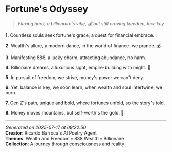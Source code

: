 # Fortune's Odyssey

> *Flexing hard, a billionaire's vibe, 💰 but still craving freedom, low-key.*

**1.** Countless souls seek fortune's grace, a quest for financial embrace.


**2.** Wealth's allure, a modern dance, in the world of finance, we prance. 💰


**3.** Manifesting 888, a lucky charm, attracting abundance, no harm.


**4.** Billionaire dreams, a luxurious sight, empire-building with might. 💎


**5.** In pursuit of freedom, we strive, money's power we can't deny.


**6.** Yet, balance is key, we soon learn, when wealth and soul intertwine, we burn.


**7.** Gen Z's path, unique and bold, where fortunes unfold, so the story's told.


**8.** Money moves mountains, but self-worth's the gold. 🌟



---

*Generated on 2025-07-17 at 09:22:50*  
**Creator**: Ricardo Barroca's AI Poetry Agent  
**Themes**: Wealth and Freedom • 888 Wealth • Billionaire  
**Collection**: A journey through consciousness and reality